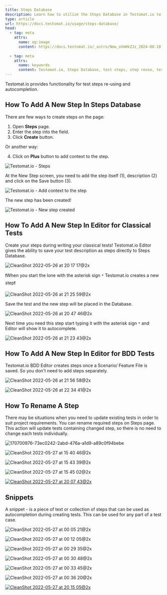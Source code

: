 ```yaml
---
title: Steps Database
description: Learn how to utilize the Steps Database in Testomat.io to store, reuse, and auto-complete test steps across projects. This guide covers creating, editing, renaming steps, and using snippets for efficient test writing. Save time and maintain consistency by leveraging the Steps Database during test creation, including both classical and BDD-style tests.
type: article
url: https://docs.testomat.io/usage/steps-database/
head:
  - tag: meta
    attrs:
      name: og:image
      content: https://docs.testomat.io/_astro/New_oVmHkZJz_2024-08-18.ejJvt3aQ_16wl18.webp
      
  - tag: meta
    attrs:
      name: keywords
      content: Testomat.io, Steps Database, test steps, step reuse, test management, BDD tests, classical tests, test automation, snippets, QA tools, step autocompletion
---
```


Testomat.io provides functionality for test steps re-using and autocompletion.  

## How To Add A New Step In Steps Database

There are few ways to create steps on the page:

1. Open **Steps** page.
2. Enter the step into the field.
3. Click **Create** button.

Or another way:

4. Сlick on **Plus** button to add context to the step.

![Testomat.io - Steps](./images/New_oVmHkZJz_2024-08-18.png)

At the New Step screen, you need to add the step itself (1), description (2) and click on the Save button (3).

![Testomat.io - Add context to the step](./images/New_DLg3V9rr_2024-08-18.png)

The new step has been created!

![Testomat.io - New step created](./images/New_CqZ0FlTE_2024-08-18.png)

## How To Add A New Step In Editor for Classical Tests

Create your steps during writing your classical tests! Testomat.io Editor gives the ability to save your test description as steps directly to Steps Database.

![CleanShot 2022-05-26 at 20 17 17@2x](./images/170541098-7e4db6b1-6bb5-40f2-9a0a-21394c9578a2.jpg)

❗When you start the lone with the asterisk sign `*` Testomat.io creates a new step❗

![CleanShot 2022-05-26 at 21 25 59@2x](./images/170552512-0be7cb33-1055-4974-9ee5-b3ed94d2dad1.jpg)

Save the test and the new step will be placed in the Database.

![CleanShot 2022-05-26 at 20 47 46@2x](./images/170546294-7c947478-37fa-42e9-bbbf-8152d6ee971a.jpg)

Next time you need this step start typing it with the asterisk sign `*` and Editor will show it to autocomplete.

![CleanShot 2022-05-26 at 21 23 43@2x](./images/170552056-25636306-041f-4152-a9b0-4c6a4527bd4e.jpg)

## How To Add A New Step In Editor for BDD Tests

Testomat.io BDD Editor creates steps once a Scenario/ Feature File is saved. So you don't need to add steps separately. 

![CleanShot 2022-05-26 at 21 56 58@2x](./images/170557719-d84e39b2-f026-42df-82cb-2668f11e8f92.jpg)

![CleanShot 2022-05-26 at 22 34 41@2x](./images/170563796-d22bc139-c836-48e8-ab80-fa8f8b457166.jpg)

## How To Rename A Step

There may be situations when you need to update existing tests in order to suit project requirements. You can rename required steps on Steps page. This action will update tests containing changed step, so there is no need to change each tests individually.  

![170700976-73ec0242-2abd-476a-a1d9-a89c0f94bebe](./images/170701425-8412d054-e694-454d-8930-0e45b473186a.jpeg)

![CleanShot 2022-05-27 at 15 40 46@2x](./images/170701239-4d0bc838-4dce-4851-8654-f574dc8a9ffb.jpg)

![CleanShot 2022-05-27 at 15 43 39@2x](./images/170701695-b5aa4671-fe6b-4da4-a64b-e6c1e8616429.jpg)

![CleanShot 2022-05-27 at 15 45 02@2x](./images/170701937-bda4438c-506d-4eb2-8306-dcd8f9e94a58.jpg)

[![CleanShot 2022-05-27 at 20 07 43@2x](./images/170752475-7899459d-0533-45b4-904e-1f88e9f61c2c.jpg)](https://youtu.be/z5C3GYtl_HU)

## Snippets

A snippet - is a piece of text or collection of steps that can be used as autocompletion during creating tests. This can be used for any part of a test case. 

![CleanShot 2022-05-27 at 00 05 21@2x](./images/170580949-1b2801c9-5248-4fa9-84cf-15608a2635ad.jpg)

![CleanShot 2022-05-27 at 00 12 05@2x](./images/170581388-abd59f51-ab50-40d3-8889-421e0bffcb15.jpg)

![CleanShot 2022-05-27 at 00 29 35@2x](./images/170583311-aa3cdf02-1fef-4c55-a8d6-2dc6222b88d7.jpg)

![CleanShot 2022-05-27 at 00 30 48@2x](./images/170583486-ab165c69-bfb7-4a6e-bc43-dce5877a7b40.jpg)

![CleanShot 2022-05-27 at 00 33 45@2x](./images/170583982-8d30e746-e133-492e-bdd5-922852cbca58.jpg)

![CleanShot 2022-05-27 at 00 36 20@2x](./images/170584308-f28309f1-797f-475f-9bf2-e5f51520a23e.jpg)

[![CleanShot 2022-05-27 at 20 15 05@2x](./images/170756914-83b1e618-b039-45f5-b051-7f6fab0821aa.jpg)](https://youtu.be/k8WVtGDiUjs)



